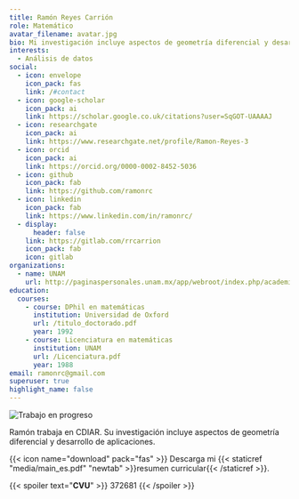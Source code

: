 ```yaml
---
title: Ramón Reyes Carrión
role: Matemático
avatar_filename: avatar.jpg
bio: Mi investigación incluye aspectos de geometría diferencial y desarrollo de aplicaciones.
interests:
  - Análisis de datos
social:
  - icon: envelope
    icon_pack: fas
    link: /#contact
  - icon: google-scholar
    icon_pack: ai
    link: https://scholar.google.co.uk/citations?user=SqGOT-UAAAAJ
  - icon: researchgate
    icon_pack: ai
    link: https://www.researchgate.net/profile/Ramon-Reyes-3
  - icon: orcid
    icon_pack: ai
    link: https://orcid.org/0000-0002-8452-5036
  - icon: github
    icon_pack: fab
    link: https://github.com/ramonrc
  - icon: linkedin
    icon_pack: fab
    link: https://www.linkedin.com/in/ramonrc/
  - display:
      header: false
    link: https://gitlab.com/rrcarrion
    icon_pack: fab
    icon: gitlab
organizations:
  - name: UNAM
    url: http://paginaspersonales.unam.mx/app/webroot/index.php/academicos/datosContacto/alias:ramonreyescarrion
education:
  courses:
    - course: DPhil en matemáticas
      institution: Universidad de Oxford
      url: /titulo_doctorado.pdf
      year: 1992
    - course: Licenciatura en matemáticas
      institution: UNAM
      url: /Licenciatura.pdf
      year: 1988
email: ramonrc@gmail.com
superuser: true
highlight_name: false
---
```

![Trabajo en progreso](/media/workinprog.png "Trabajando")

Ramón trabaja en CDIAR. Su investigación incluye aspectos de geometría diferencial y desarrollo de aplicaciones.

{{< icon name="download" pack="fas" >}} Descarga mi {{< staticref "media/main_es.pdf" "newtab" >}}resumen curricular{{< /staticref >}}.

{{< spoiler text="__CVU__" >}}
372681
{{< /spoiler >}}

